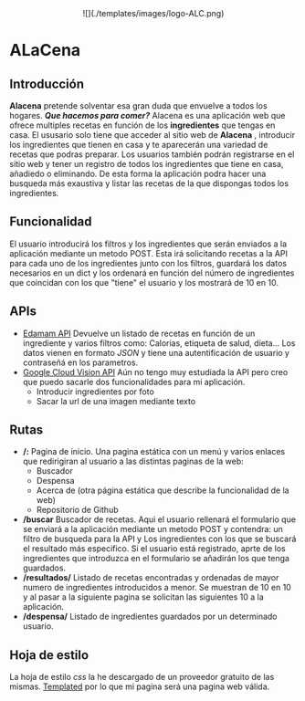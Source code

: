 
<center>![](./templates/images/logo-ALC.png)</center>

# **ALaCena** 

## Introducción
**Alacena** pretende solventar esa gran duda que envuelve a todos los hogares. ***Que hacemos para comer?***  Alacena es una aplicación web que ofrece multiples recetas en función de los **ingredientes** que tengas en casa. El ususario solo tiene que acceder al sitio web de **Alacena** , introducir los ingredientes que tienen en casa y te aparecerán una variedad de recetas que podras preparar. 
Los usuarios también podrán registrarse en el sitio web y tener un registro de todos los ingredientes que tiene en casa, añadiedo o eliminando. De esta forma la aplicación podra hacer una busqueda más exaustiva y listar las recetas de la que dispongas todos los ingredientes. 

## Funcionalidad
El usuario introducirá los filtros y los ingredientes que serán enviados a la aplicación mediante un metodo POST. Esta irá solicitando recetas a la API para cada uno de los ingredientes junto con los filtros, guardará los datos necesarios en un dict y los ordenará en función del número de ingredientes que coincidan con los que "tiene" el usuario y los mostrará de 10 en 10.

## APIs
* [Edamam API](https://developer.edamam.com/es/api-recetas-edamam-documentacion) Devuelve un listado de recetas en función de un ingrediente y varios filtros como: Calorias, etiqueta de salud, dieta... Los datos vienen en formato *JSON* y tiene una autentificación de usuario y contraseñá en los parametros.
* [Google Cloud Vision API](https://cloud.google.com/vision/docs/?hl=es) Aún no tengo muy estudiada la API pero creo que puedo sacarle dos funcionalidades para mi aplicación.
	* Introducir ingredientes por foto
	* Sacar la url de una imagen mediante texto

## Rutas
* **/:** Pagina de inicio. Una pagina estática con un menú y varios enlaces que redirigiran al usuario a las distintas paginas de la web:
	* Buscador
	* Despensa
	* Acerca de (otra página estática que describe la funcionalidad de la web)
	* Repositorio de Github
* **/buscar** Buscador de recetas. Aqui el usuario rellenará el formulario que se enviará a la aplicación mediante un metodo POST y contendra: un filtro de busqueda para la API y Los ingredientes con los que se buscará el resultado más especifico. Si el usuario está registrado, aprte de los ingredientes que introduzca en el formulario se añadirán los que tenga guardados.
* **/resultados/<n pagina>** Listado de recetas encontradas y ordenadas de mayor numero de ingredientes introducidos a menor. Se muestran de 10 en 10 y al pasar a la siguiente pagina se solicitan las siguientes 10 a la aplicación.
* **/despensa/<usuario>** Listado de ingredientes guardados por un determinado usuario.	

## Hoja de estilo
La hoja de estilo *css* la he descargado de un proveedor gratuito de las mismas. [Templated](https://templated.co/) por lo que mi pagina será una pagina web válida.
